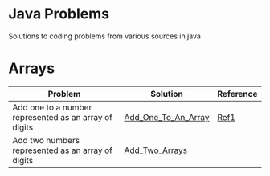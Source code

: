 # Java Problems
Solutions to coding problems from various sources in java

# Arrays

| Problem                                                    | Solution                                                 | Reference   |
| ---------------------------------------------------------- |--------------------------------------------------------| -----|
| Add one to a number represented as an array of digits      | [Add_One_To_An_Array](src/array/Add_One_To_An_Array.java) | [Ref1](http://codereview.stackexchange.com/questions/43343/add-one-to-a-number-represented-as-an-array-of-digits) |
| Add two numbers represented as an array of digits      | [Add_Two_Arrays](src/array/Add_Two_Arrays.java) |  |
